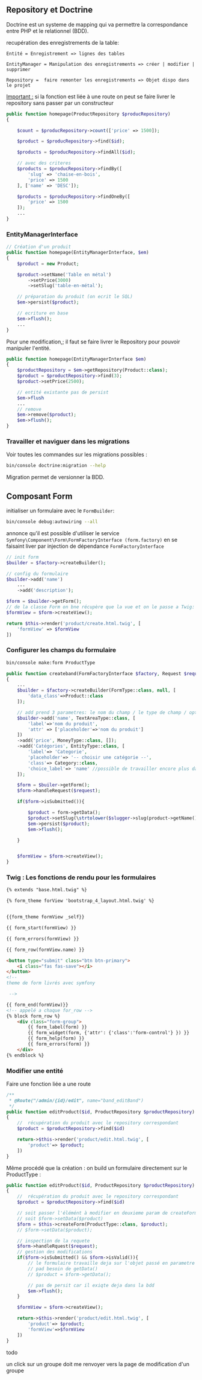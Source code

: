 ## Repository et Doctrine

Doctrine est un systeme de mapping qui va permettre la correspondance entre PHP et le relationnel (BDD).

recupération des enregistrements de la table:

`Entité = Enregistrement => lignes des tables`

`EntityManager = Manipulation des enregistrements => créer | modifier | supprimer`

`Repository =  faire remonter les enregistrements => Objet dispo dans le projet`

<u>Important :</u> si la fonction est liée à une route on peut se faire livrer le repository sans passer par un constructeur

```php
public function homepage(ProductRepository $producRepository)
{

    $count = $producRepository->count(['price' => 1500]);

    $product = $producRepository->find($id);

    $products = $producRepository->findAll($id);

    // avec des criteres
    $products = $producRepository->findBy([
        'slug' => 'chaise-en-bois',
        'price' => 1500
    ], ['name' => 'DESC']);

    $products = $producRepository->findOneBy([
        'price' => 1500
    ]);
    ...
}
```
### EntityManagerInterface

```php
// Création d'un produit
public function homepage(EntityManagerInterface, $em)
{
    $product = new Product;

    $product->setName('Table en métal')
        ->setPrice(3000)
        ->setSlug('table-en-métal');

    // préparation du produit (on ecrit le SQL)
    $em->persist($product);

    // ecriture en base
    $em->flush();
    ...
}
```
Pour une modification,; il faut se faire livrer le Repository pour pouvoir manipuler l'entité.

```php
public function homepage(EntityManagerInterface $em)
{
    $productRepository = $em->getRepository(Product::class);
    $product = $productRepository->find(3);
    $product->setPrice(2500);

    // entité existante pas de persist
    $em->flush
    ...
    // remove
    $em->remove($product);
    $em->flush();
}
```
### Travailler et naviguer dans les migrations

Voir toutes les commandes sur les migrations possibles :

```bash
bin/console doctrine:migration --help
```
Migration permet de versionner la BDD.


## Composant Form

initialiser un formulaire avec le `FormBuilder`:

```bash
bin/console debug:autowiring --all
```

annonce qu'il est possible d'utiliser le service `Symfony\Component\Form\FormFactoryInterface (form.factory)` en se faisaint liver par injection de dépendance `FormFactoryInterface`

```php
// init form
$builder = $factory->createBuilder();

// config du formulaire 
$builder->add('name')
    ...
    ->add('description');

$form = $builder->getForm();
// de la classe Form on bne récupère que la vue et on le passe a Twig:
$formView = $form->createView();

return $this->render('product/create.html.twig', [
    'formView' => $formView
])

```

### Configurer les champs du formulaire
```bash
bin/console make:form ProductType
```

```php
public function createband(FormFactoryInterface $factory, Request $request, SluggerInterface $slugger, EntitymanagerInterface $em)
{
    ...
    $builder = $factory->createBuilder(FormType::class, null, [
        'data_class'=>Product::class
    ]);

    // add prend 3 parametres: le nom du champ / le type de champ / options du champ
    $builder->add('name', TextAreaType::class, [
        'label'=>'nom du produit',
        'attr' => ['placeholder'=>'nom du produit']
    ])
    ->add('price', MoneyType::class, []);
    ->add('Catégories', EntityType::class, [
        'label'=> 'Categorie',
        'placeholder'=> '-- choisir une catégorie --',
        'class'=> Category::class,
        'choice_label'=> 'name' //possible de travailler encore plus dans le détail (Course -> 3:20) 
    ]);

    $form = $builer->getForm();
    $form->handleRequest($request);

    if($form->isSubmitted()){

        $product = form->getData();
        $product->setSlug(\strtolower($slugger->slug(product->getName())))
        $em->persist($product);
        $em->flush();

    }


    $formView = $form->createView();
}
```

### Twig : Les fonctions de rendu pour les formulaires

```html
{% extends "base.html.twig" %}

{% form_theme forView 'bootstrap_4_layout.html.twig' %}


{{form_theme formView _self}}

{{ form_start(formView) }}

{{ form_errors(formView) }}

{{ form_row(formView.name) }}

<button type="submit" class="btn btn-primary">
    <i class="fas fas-save"></i>
</button>
<!-- 
theme de form livrés avec symfony

 -->

{{ form_end(formView)}}
<!-- appelé a chaque for_row -->
{% block form_row %}
    <div class="form-group">
        {{ form_label(form) }}
        {{ form_widget(form, {'attr': {'class':'form-control'} }) }}
        {{ form_help(form) }}
        {{ form_errors(form) }}
    </div>
{% endblock %}
```
### Modifier une entité

Faire une fonction liée a une route
```php
/**
 * @Route("/admin/{id}/edit", name="band_editBand")
 */
public function editProduct($id, ProductRepository $productRepository)
{
    //  récupération du produit avec le repository correspondant
    $product = $productRepository->find($id)

    return->$this->render('product/edit.html.twig', [
        'product'=> $product;
    ])
}
```
Même procédé que la création : on build un formulaire directement sur le ProductType :
```php
public function editProduct($id, ProductRepository $productRepository)
{
    //  récupération du produit avec le repository correspondant
    $product = $productRepository->find($id)

    // soit passer l'élémént à modifier en deuxieme param de createForm()
    // soit $form->setData($product)
    $form = $this->createForm(ProductType::class, $product);
    // $form->setData($product);

    // inspection de la requete
    $form->handleRquest($request);
    // gestion des modifications
    if($form->isSubmitted() && $form->isValid()){
        // le formulaire travaille deja sur l'objet passé en parametre plus haut
        // pad besoin de getData() 
        // $product = $form->getData();

        // pas de persit car il exiqte deja dans la bdd
        $em->flush();
    }

    $formView = $form->createView();

    return->$this->render('product/edit.html.twig', [
        'product'=> $product;
        'formView'=>$formView
    ])
}
```
todo

un click sur un groupe doit me renvoyer vers la page de modification d'un groupe
